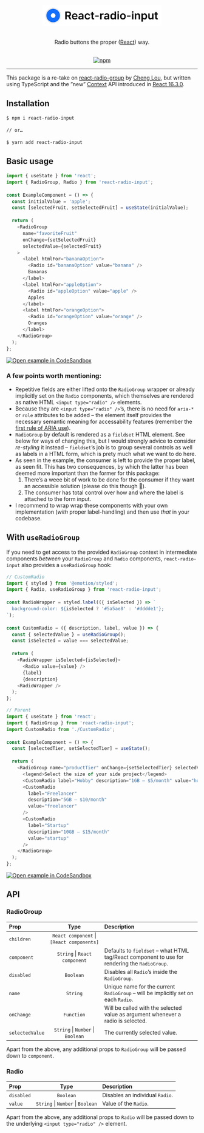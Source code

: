<div align="center" >
  <img src="https://github.com/epavletic/react-radio-input/raw/main/logo.png" alt="React-radio-group" title="React-radio-group" width="310px" />
  <br/>
  <br/>

  Radio buttons the proper ([React](https://reactjs.org/)) way.
  <br/>
  <br/>

[![npm](https://img.shields.io/npm/v/react-radio-input?style=for-the-badge)](https://www.npmjs.com/package/react-radio-input)

  <hr />
</div>

This package is a re-take on [react-radio-group](https://github.com/chenglou/react-radio-group) by [Cheng Lou](https://github.com/chenglou), but written using TypeScript and the ”new” [Context](https://reactjs.org/docs/context) API introduced in [React 16.3.0](https://github.com/facebook/react/blob/master/CHANGELOG.md#1630-march-29-2018).

## Installation

```
$ npm i react-radio-input

// or…

$ yarn add react-radio-input
```

## Basic usage

```js
import { useState } from 'react';
import { RadioGroup, Radio } from 'react-radio-input';

const ExampleComponent = () => {
  const initialValue = 'apple';
  const [selectedFruit, setSelectedFruit] = useState(initialValue);

  return (
    <RadioGroup
      name="favoriteFruit"
      onChange={setSelectedFruit}
      selectedValue={selectedFruit}
    >
      <label htmlFor="bananaOption">
        <Radio id="bananaOption" value="banana" />
        Bananas
      </label>
      <label htmlFor="appleOption">
        <Radio id="appleOption" value="apple" />
        Apples
      </label>
      <label htmlFor="orangeOption">
        <Radio id="orangeOption" value="orange" />
        Oranges
      </label>
    </RadioGroup>
  );
};
```

[![Open example in CodeSandbox](https://img.shields.io/badge/Open%20in%20CodeSandbox-000000.svg?style=for-the-badge&logo=codesandbox&labelColor=000000&logoWidth=20)](https://codesandbox.io/s/brave-morse-154b6)

### A few points worth mentioning:

- Repetitive fields are either lifted onto the `RadioGroup` wrapper or already implicitly set on the `Radio` components, which themselves are rendered as native HTML `<input type="radio" />` elements.
- Because they are `<input type="radio" />`’s, there is no need for `aria-*` or `role` attributes to be added – the element itself provides the necessary semantic meaning for accessability features (remember the [first rule of ARIA use](https://www.w3.org/TR/using-aria/#firstrule)).
- `RadioGroup` by default is rendered as a `fieldset` HTML element. See below for ways of changing this, but I would strongly advice to consider _re-styling_ it instead – `fieldset`’s job is to group several controls as well as labels in a HTML form, which is prety much what we want to do here.
- As seen in the example, the consumer is left to provide the proper label, as seen fit. This has two consequences, by which the latter has been deemed more important than the former for this package:
  1. There’s a weee bit of work to be done for the consumer if they want an accessible solution (please do this though 🙏).
  2. The consumer has total control over how and where the label is attached to the form input.
- I recommend to wrap wrap these components with your own implementation (_with_ proper label-handling) and then use _that_ in your codebase.

## With `useRadioGroup`

If you need to get access to the provided `RadioGroup` context in intermediate components _between_ your `RadioGroup` and `Radio` components, `react-radio-input` also provides a `useRadioGroup` hook:

```js
// CustomRadio
import { styled } from '@emotion/styled';
import { Radio, useRadioGroup } from 'react-radio-input';

const RadioWrapper = styled.label(({ isSelected }) => `
  background-color: ${isSelected ? '#5a5ae8' : '#dddde1'};
`);

const CustomRadio = ({ description, label, value }) => {
  const { selectedValue } = useRadioGroup();
  const isSelected = value === selectedValue;

  return (
    <RadioWrapper isSelected={isSelected}>
      <Radio value={value} />
      {label}
      {description}
    <RadioWrapper />
  );
};
```

```js
// Parent
import { useState } from 'react';
import { RadioGroup } from 'react-radio-input';
import CustomRadio from './CustomRadio';

const ExampleComponent = () => {
  const [selectedTier, setSelectedTier] = useState();

  return (
    <RadioGroup name="productTier" onChange={setSelectedTier} selectedValue={selectedTier}>
      <legend>Select the size of your side project</legend>
      <CustomRadio label="Hobby" description="1GB – $5/month" value="hobby" />
      <CustomRadio
        label="Freelancer"
        description="5GB – $10/month"
        value="freelancer"
      />
      <CustomRadio
        label="Startup"
        description="10GB – $15/month"
        value="startup"
      />
    </RadioGroup>
  );
};
```
[![Open example in CodeSandbox](https://img.shields.io/badge/Open%20in%20CodeSandbox-000000.svg?style=for-the-badge&logo=codesandbox&labelColor=000000&logoWidth=20)](https://codesandbox.io/s/determined-christian-99coq)


## API

### RadioGroup
| Prop            | Type                                       | Description                                                                                    |
| :-------------- | :----------------------------------------: | :--------------------------------------------------------------------------------------------- |
| `children`      | `React component` \| `[React components]`  |   |
| `component`     | `String` \| `React component`              | Defaults to `fieldset` – what HTML tag/React component to use for rendering the `RadioGroup`.  |
| `disabled`      | `Boolean`                                  | Disables all `Radio`’s inside the `RadioGroup`.                                                |
| `name`          | `String`                                   | Unique name for the current `RadioGroup` – will be implicitly set on each `Radio`.             |
| `onChange`      | `Function`                                 | Will be called with the selected value as argument whenever a radio is selected.               |
| `selectedValue` | `String` \| `Number` \| `Boolean`          | The currently selected value.                                                                   |

Apart from the above, any additional props to `RadioGroup` will be passed down to `component`.

### Radio
| Prop         | Type                               | Description                      |
| :----------- | :--------------------------------: | :------------------------------- |
| `disabled`   | `Boolean`                          | Disables an individual `Radio`.  |
| `value`      | `String` \| `Number` \| `Boolean`  | Value of the `Radio`.            |

Apart from the above, any additional props to `Radio` will be passed down to the underlying `<input type="radio" />` element.
